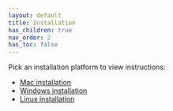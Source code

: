 ```yaml
---
layout: default
title: Installation
has_children: true
nav_order: 2
has_toc: false
---
```


Pick an installation platform to view instructions:

- [Mac installation](mac.md)
- [Windows installation](windows.md)
- [Linux installation](linux.md)
